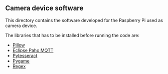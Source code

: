 ## Camera device software
This directory contains the software developed for the Raspberry Pi used as camera device.

The libraries that has to be installed before running the code are:

- [Pillow](https://pypi.org/project/Pillow/)
- [Eclipse Paho MQTT](https://pypi.org/project/paho-mqtt/)
- [Pytesseract](https://pypi.org/project/pytesseract/)
- [Pygame](https://pypi.org/project/pygame/)
- [Regex](https://pypi.org/project/regex/)

